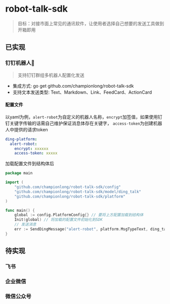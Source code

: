 # robot-talk-sdk
> 目标：对接市面上常见的通讯软件，让使用者选择自己想要的发送工具做到开箱即用
## 已实现
### 钉钉机器人🤖️
> 支持钉钉群组多机器人配置化发送
* 集成方式: go get github.com/championlong/robot-talk-sdk
* 支持文本发送类型: Text、Markdown、Link、FeedCard、ActionCard
#### 配置文件
以yaml为例，`alert-robot`为自定义的机器人名称，`encrypt`加签值，如果使用钉钉关键字传输的话需自己维护保证消息体存在关键字，
`access-token`为创建机器人中提供的请求token
```yaml
ding-platform:
  alert-robot:
    encrypt: xxxxxx
    access-token: xxxxx
```
加载配置文件到结构体后
```go
package main

import (
	"github.com/championlong/robot-talk-sdk/config"
	"github.com/championlong/robot-talk-sdk/model/ding_talk"
	"github.com/championlong/robot-talk-sdk/platform"
)

func main() {
	global := config.PlatformConfig{} // 要将上方配置加载到结构体
	Init(global) // 将加载的配置文件初始化到SDK
	// 发送消息
	err := SendDingMessage("alert-robot", platform.MsgTypeText, ding_talk.TextMessage{Content: "文本消息"}, ding_talk.At{})
}

```
## 待实现
### 飞书
### 企业微信
### 微信公众号
